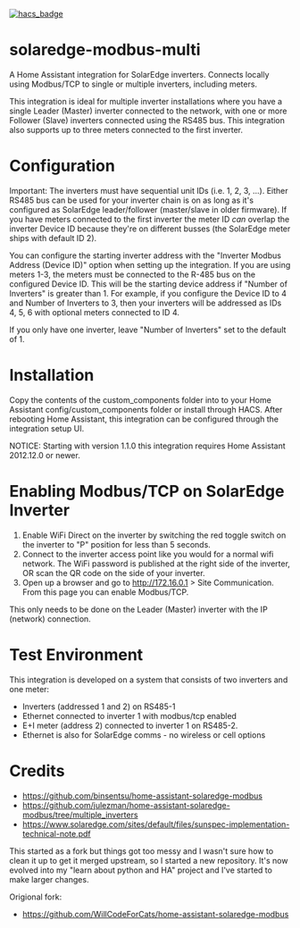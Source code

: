 [![hacs_badge](https://img.shields.io/badge/HACS-Default-orange.svg)](https://github.com/custom-components/hacs)

# solaredge-modbus-multi
A Home Assistant integration for SolarEdge inverters. Connects locally using Modbus/TCP to single or multiple inverters, including meters.

This integration is ideal for multiple inverter installations where you have a single Leader (Master) inverter connected to the network, with one or more Follower (Slave) inverters connected using the RS485 bus. This integration also supports up to three meters connected to the first inverter.

# Configuration
Important: The inverters must have sequential unit IDs (i.e. 1, 2, 3, ...). Either RS485 bus can be used for your inverter chain is on as long as it's configured as SolarEdge leader/follower (master/slave in older firmware).
If you have meters connected to the first inverter the meter ID *can* overlap the inverter Device ID because they're on different busses (the SolarEdge meter ships with default ID 2).

You can configure the starting inverter address with the "Inverter Modbus Address (Device ID)" option when setting up the integration.
If you are using meters 1-3, the meters must be connected to the R-485 bus on the configured Device ID.
This will be the starting device address if "Number of Inverters" is greater than 1.
For example, if you configure the Device ID to 4 and Number of Inverters to 3, then your inverters will be addressed as IDs 4, 5, 6 with optional meters connected to ID 4.

If you only have one inverter, leave "Number of Inverters" set to the default of 1.

# Installation
Copy the contents of the custom_components folder into to your Home Assistant config/custom_components folder or install through HACS.
After rebooting Home Assistant, this integration can be configured through the integration setup UI.

NOTICE: Starting with version 1.1.0 this integration requires Home Assistant 2012.12.0 or newer.

# Enabling Modbus/TCP on SolarEdge Inverter
1. Enable WiFi Direct on the inverter by switching the red toggle switch on the inverter to "P" position for less than 5 seconds.
2. Connect to the inverter access point like you would for a normal wifi network. The WiFi password is published at the right side of the inverter, OR scan the QR code on the side of your inverter.
3. Open up a browser and go to http://172.16.0.1 > Site Communication. From this page you can enable Modbus/TCP.

This only needs to be done on the Leader (Master) inverter with the IP (network) connection.

# Test Environment
This integration is developed on a system that consists of two inverters and one meter:
* Inverters (addressed 1 and 2) on RS485-1
* Ethernet connected to inverter 1 with modbus/tcp enabled
* E+I meter (address 2) connected to inverter 1 on RS485-2.
* Ethernet is also for SolarEdge comms - no wireless or cell options

# Credits
- https://github.com/binsentsu/home-assistant-solaredge-modbus
- https://github.com/julezman/home-assistant-solaredge-modbus/tree/multiple_inverters
- https://www.solaredge.com/sites/default/files/sunspec-implementation-technical-note.pdf

This started as a fork but things got too messy and I wasn't sure how to clean it up to get it merged upstream, so I started a new repository.
It's now evolved into my "learn about python and HA" project and I've started to make larger changes.

Origional fork:
- https://github.com/WillCodeForCats/home-assistant-solaredge-modbus
